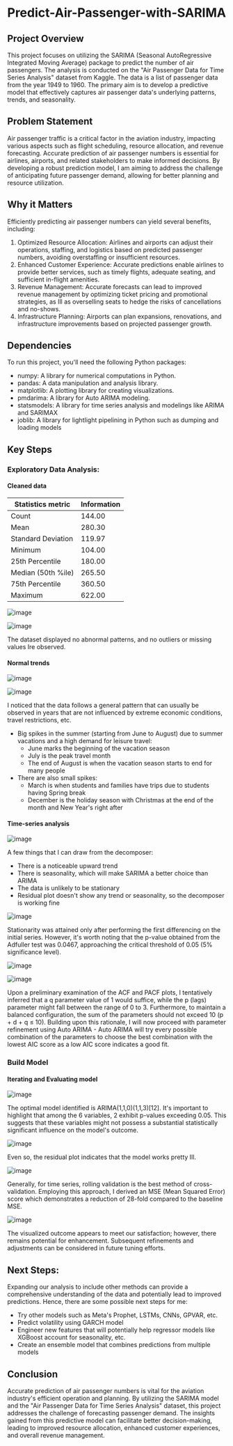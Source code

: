 # Predict-Air-Passenger-with-SARIMA

## Project Overview
This project focuses on utilizing the SARIMA (Seasonal AutoRegressive Integrated Moving Average) package to predict the number of air passengers. The analysis is conducted on the "Air Passenger Data for Time Series Analysis" dataset from Kaggle. The data is a list of passenger data from the year 1949 to 1960. The primary aim is to develop a predictive model that effectively captures air passenger data's underlying patterns, trends, and seasonality.

## Problem Statement
Air passenger traffic is a critical factor in the aviation industry, impacting various aspects such as flight scheduling, resource allocation, and revenue forecasting. Accurate prediction of air passenger numbers is essential for airlines, airports, and related stakeholders to make informed decisions. By developing a robust prediction model, I am aiming to address the challenge of anticipating future passenger demand, allowing for better planning and resource utilization.

## Why it Matters
Efficiently predicting air passenger numbers can yield several benefits, including:
1. Optimized Resource Allocation: Airlines and airports can adjust their operations, staffing, and logistics based on predicted passenger numbers, avoiding overstaffing or insufficient resources.
2. Enhanced Customer Experience: Accurate predictions enable airlines to provide better services, such as timely flights, adequate seating, and sufficient in-flight amenities.
3. Revenue Management: Accurate forecasts can lead to improved revenue management by optimizing ticket pricing and promotional strategies, as Ill as overselling seats to hedge the risks of cancellations and no-shows.
4. Infrastructure Planning: Airports can plan expansions, renovations, and infrastructure improvements based on projected passenger growth.


## Dependencies
To run this project, you'll need the following Python packages:
* numpy: A library for numerical computations in Python.
* pandas: A data manipulation and analysis library.
* matplotlib: A plotting library for creating visualizations.
* pmdarima: A library for Auto ARIMA modeling.
* statsmodels: A library for time series analysis and modelings like ARIMA and SARIMAX
* joblib: A library for lightIight pipelining in Python such as dumping and loading models


## Key Steps
### Exploratory Data Analysis:
#### Cleaned data

| Statistics metric | Information    |
| ------------------| -------------- |
| Count             | 144.00         |
| Mean              | 280.30         |
| Standard Deviation| 119.97         |
| Minimum           | 104.00         |
| 25th Percentile   | 180.00         |
| Median (50th %ile)| 265.50         |
| 75th Percentile   | 360.50         |
| Maximum           | 622.00         |

![image](https://github.com/DewieDecimal/Predict-Air-Passenger-with-SARIMA/assets/125356334/5d491c38-4bfe-4b28-b966-0c6abc938841)

![image](https://github.com/DewieDecimal/Predict-Air-Passenger-with-SARIMA/assets/125356334/220bd68a-af76-4c98-876b-93f8c66d44aa)

The dataset displayed no abnormal patterns, and no outliers or missing values Ire observed.

#### Normal trends

![image](https://github.com/DewieDecimal/Predict-Air-Passenger-with-SARIMA/assets/125356334/8b7cfeba-3907-44d2-a397-5bf3e52b8128)

![image](https://github.com/DewieDecimal/Predict-Air-Passenger-with-SARIMA/assets/125356334/b509e3f8-954b-44cb-b932-415d86cc7240)

I noticed that the data follows a general pattern that can usually be observed in years that are not influenced by extreme economic conditions, travel restrictions, etc.
* Big spikes in the summer (starting from June to August) due to summer vacations and a high demand for leisure travel:
    * June marks the beginning of the vacation season
    * July is the peak travel month
    * The end of August is when the vacation season starts to end for many people
* There are also small spikes:
    * March is when students and families have trips due to students having Spring break
    * December is the holiday season with Christmas at the end of the month and New Year's right after

#### Time-series analysis
![image](https://github.com/DewieDecimal/Predict-Air-Passenger-with-SARIMA/assets/125356334/42d4af59-30ab-4c8e-920e-b1a9fc71dc38)

A few things that I can draw from the decomposer:
* There is a noticeable upward trend
* There is seasonality, which will make SARIMA a better choice than ARIMA
* The data is unlikely to be stationary
* Residual plot doesn't show any trend or seasonality, so the decomposer is working fine

![image](https://github.com/DewieDecimal/Predict-Air-Passenger-with-SARIMA/assets/125356334/b5275acf-6329-4136-84fe-156fda14b25d)

Stationarity was attained only after performing the first differencing on the initial series. However, it's worth noting that the p-value obtained from the Adfuller test was 0.0467, approaching the critical threshold of 0.05 (5% significance level).

![image](https://github.com/DewieDecimal/Predict-Air-Passenger-with-SARIMA/assets/125356334/1fe63714-01fe-4cea-ad48-822c261f8278)

![image](https://github.com/DewieDecimal/Predict-Air-Passenger-with-SARIMA/assets/125356334/bc5d246a-0196-45ed-9dec-9bf31887c222)

Upon a preliminary examination of the ACF and PACF plots, I tentatively inferred that a q parameter value of 1 would suffice, while the p (lags) parameter might fall between the range of 0 to 3. Furthermore, to maintain a balanced configuration, the sum of the parameters should not exceed 10 (p + d + q ≤ 10). Building upon this rationale, I will now proceed with parameter refinement using Auto ARIMA - Auto ARIMA will try every possible combination of the parameters to choose the best combination with the lowest AIC score as a low AIC score indicates a good fit.



### Build Model
#### Iterating and Evaluating model

![image](https://github.com/DewieDecimal/Predict-Air-Passenger-with-SARIMA/assets/125356334/8b8bee11-66d6-4622-9328-6af0c5f795f5)

The optimal model identified is ARIMA(1,1,0)(1,1,3)[12]. It's important to highlight that among the 6 variables, 2 exhibit p-values exceeding 0.05. This suggests that these variables might not possess a substantial statistically significant influence on the model's outcome.

![image](https://github.com/DewieDecimal/Predict-Air-Passenger-with-SARIMA/assets/125356334/e7fb94c1-22f4-4d04-b2ce-6aaddc9a210a)

Even so, the residual plot indicates that the model works pretty Ill. 

![image](https://github.com/DewieDecimal/Predict-Air-Passenger-with-SARIMA/assets/125356334/92affcf4-a8d9-4755-be85-3b0274aa771c)

Generally, for time series, rolling validation is the best method of cross-validation. Employing this approach, I derived an MSE (Mean Squared Error) score which demonstrates a reduction of 28-fold compared to the baseline MSE.

![image](https://github.com/DewieDecimal/Predict-Air-Passenger-with-SARIMA/assets/125356334/627ba8f8-d7ae-43d8-bf07-ed538da116e8)

The visualized outcome appears to meet our satisfaction; however, there remains potential for enhancement. Subsequent refinements and adjustments can be considered in future tuning efforts.


## Next Steps:
Expanding our analysis to include other methods can provide a comprehensive understanding of the data and potentially lead to improved predictions. Hence, there are some possible next steps for me:
* Try other models such as Meta's Prophet, LSTMs, CNNs, GPVAR, etc.
* Predict volatility using GARCH model
* Engineer new features that will potentially help regressor models like XGBoost account for seasonality, etc.
* Create an ensemble model that combines predictions from multiple models


## Conclusion
Accurate prediction of air passenger numbers is vital for the aviation industry's efficient operation and planning. By utilizing the SARIMA model and the "Air Passenger Data for Time Series Analysis" dataset, this project addresses the challenge of forecasting passenger demand. The insights gained from this predictive model can facilitate better decision-making, leading to improved resource allocation, enhanced customer experiences, and overall revenue management.
